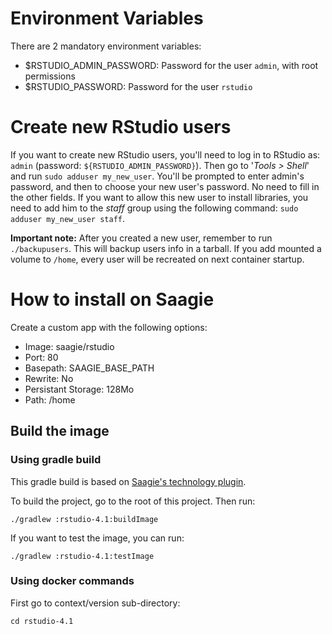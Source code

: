 # Environment Variables

There are 2 mandatory environment variables: 
- $RSTUDIO_ADMIN_PASSWORD: Password for the user `admin`, with root permissions
- $RSTUDIO_PASSWORD: Password for the user `rstudio`


# Create new RStudio users

If you want to create new RStudio users, you'll need to log in to RStudio as: `admin` (password: `${RSTUDIO_ADMIN_PASSWORD}`).
Then go to '*Tools > Shell*' and run `sudo adduser my_new_user`.
You'll be prompted to enter admin's password, and then to choose your new user's password. No need to fill in the other fields.
If you want to allow this new user to install libraries, you need to add him to the *staff* group using the following command: `sudo adduser my_new_user staff`.

**Important note:** After you created a new user, remember to run `./backupusers`. This will backup users info in a tarball. If you add mounted a volume to `/home`, every user will be recreated on next container startup.


# How to install on Saagie

Create a custom app with the following options: 
- Image: saagie/rstudio
- Port: 80
- Basepath: SAAGIE_BASE_PATH
- Rewrite: No
- Persistant Storage: 128Mo
- Path: /home

## Build the image

### Using gradle build 

This gradle build is based on [Saagie's technology plugin](https://github.com/saagie/technologies-plugin). 

To build the project, go to the root of this project.
Then run:

```
./gradlew :rstudio-4.1:buildImage
```

If you want to test the image, you can run:
```
./gradlew :rstudio-4.1:testImage
```

### Using docker commands

First go to context/version sub-directory:

```
cd rstudio-4.1
```
